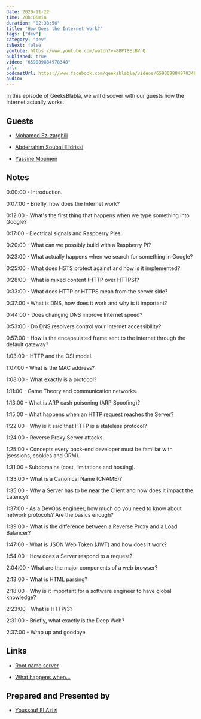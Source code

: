 ```yaml
---
date: 2020-11-22
time: 20h:06min
duration: "02:38:56"
title: "How Does the Internet Work?"
tags: ["dev"]
category: "dev"
isNext: false
youtube: https://www.youtube.com/watch?v=8BPT8ElBVnQ
published: true
video: "659009884978348"
url:
podcastUrl: https://www.facebook.com/geeksblabla/videos/659009884978348
audio:
---
```


In this episode of GeeksBlabla, we will discover with our guests how the Internet actually works.

## Guests

- [Mohamed Ez-zarghili](https://www.facebook.com/mohamed.ezzarghili)

- [Abderrahim Soubai Elidrissi](https://www.facebook.com/zizwar0nline)

- [Yassine Moumen](https://www.linkedin.com/in/yassine-moumen-3a0ab895/)

## Notes

0:00:00 - Introduction.

0:07:00 - Briefly, how does the Internet work?

0:12:00 - What's the first thing that happens when we type something into Google?

0:17:00 - Electrical signals and Raspberry Pies.

0:20:00 - What can we possibly build with a Raspberry Pi?

0:23:00 - What actually happens when we search for something in Google?

0:25:00 - What does HSTS protect against and how is it implemented?

0:28:00 - What is mixed content (HTTP over HTTPS)?

0:33:00 - What does HTTP or HTTPS mean from the server side?

0:37:00 - What is DNS, how does it work and why is it important?

0:44:00 - Does changing DNS improve Internet speed?

0:53:00 - Do DNS resolvers control your Internet accessibility?

0:57:00 - How is the encapsulated frame sent to the internet through the default gateway?

1:03:00 - HTTP and the OSI model.

1:07:00 - What is the MAC address?

1:08:00 - What exactly is a protocol?

1:11:00 - Game Theory and communication networks.

1:13:00 - What is ARP cash poisoning (ARP Spoofing)?

1:15:00 - What happens when an HTTP request reaches the Server?

1:22:00 - Why is it said that HTTP is a stateless protocol?

1:24:00 - Reverse Proxy Server attacks.

1:25:00 - Concepts every back-end developer must be familiar with (sessions, cookies and ORM).

1:31:00 - Subdomains (cost, limitations and hosting).

1:33:00 - What is a Canonical Name (CNAME)?

1:35:00 - Why a Server has to be near the Client and how does it impact the Latency?

1:37:00 - As a DevOps engineer, how much do you need to know about network protocols? Are the basics enough?

1:39:00 - What is the difference between a Reverse Proxy and a Load Balancer?

1:47:00 - What is JSON Web Token (JWT) and how does it work?

1:54:00 - How does a Server respond to a request?

2:04:00 - What are the major components of a web browser?

2:13:00 - What is HTML parsing?

2:18:00 - Why is it important for a software engineer to have global knowledge?

2:23:00 - What is HTTP/3?

2:31:00 - Briefly, what exactly is the Deep Web?

2:37:00 - Wrap up and goodbye.

## Links

- [Root name server](https://en.wikipedia.org/wiki/Root_name_server)

- [What happens when...](https://github.com/alex/what-happens-when)

## Prepared and Presented by

- [Youssouf El Azizi](https://elazizi.com/)
